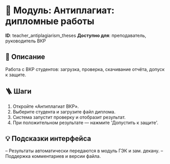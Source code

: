 # 📘 Модуль: Антиплагиат: дипломные работы
**ID**: teacher_antiplagiarism_theses
**Доступно для**: преподаватель, руководитель ВКР

## 📝 Описание
Работа с ВКР студентов: загрузка, проверка, скачивание отчёта, допуск к защите.

## 🪜 Шаги
1. Откройте «Антиплагиат ВКР».
2. Выберите студента и загрузите файл диплома.
3. Система запустит проверку и отобразит результат.
4. При положительном результате — нажмите 'Допустить к защите'.

## 💡 Подсказки интерфейса
– Результаты автоматически передаются в модуль ГЭК и зам. декану.
– Поддержка комментариев и версии файла.
